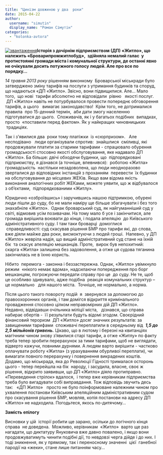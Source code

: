 ```yaml
---
title: "Цинізм довжиною у два  роки"
date: 2015-04-22
author: 
  username: "simutin"
  display_name: "Роман Сімутін"
categories: 
  - "kolonka-avtora"
---
```


[![звантаження](https://mpz.brovary.org/wp-content/uploads/2015/04/zvantazhennya.jpg)](https://mpz.brovary.org/wp-content/uploads/2015/04/zvantazhennya.jpg)**Історія з дочірнім підприємством (ДП) «Житло», що належить «Броварипромжитлобуд»,  здійняла немалий галас  у протистоянні громади міста і комунальної структури, де останні явно не очікували досить потужного голосу людей. Але про все по порядку…**

_14 травня 2013 року_ рішенням виконкому  Броварської міськради було затверджено зміну тарифів на послуги з утримання будинків та споруд, що надаються «ДП «Житло». Звісно, вони підвищилися. Але… Мало того,  що нові  тарифи абсолютно не відповідали  рівню   якості послуг.   ДП «Житло» навіть не потурбувалося провести попереднє обговорення тарифів, а цього   вимагає законодавство!  Крім того, не дотрималися правила  про 15-денний термін,  аби дати змогу населенню підготуватися до цього.  Споживачів, як і у багатьох подібних  випадках,  просто  «поставили перед фактом». Як у найкращих чиновницьких  традиціях.

Так і з'явилися два  роки тому платіжки  із «сюрпризом».   Але несподівано   люди організували спротив:  знайшлися  сміливці, які  продовжували платити за старими тарифами - спрацювало обурення громадськості стосовно якості обслуговування, яке надавало ДП «Житло». Ба більше: двічі обходячи будинки, що  підпорядковані  підприємству, я дізнався (а точніше, впевнився):  роботою «Житла» громадськість  настільки незадоволена, що люди неодноразово зверталися до відповідних інстанцій з проханням  перевести  їх будинки на обслуговування до місцевих ЖЕКів. Якщо вам відома якість виконання аналогічних робіт ЖЕКами, можете уявити, що ж відбувалося з об’єктами,  підпорядкованими «Житлу».

Юридично «озброївшись» і заручившись нашою підтримкою, обурені люди пішли до суду, бо не мали наміру ще більше збагачувати і без того знахабніле «Житло».  Однак броварський суд, як найгуманніший суд у світі, відмовив усім позивачам. На тому мало б усе і закінчитися, але громада вирішила воювати до кінця, і подала апеляцію  до Київського адміністративного суду. І там таки броварці  домоглися  справедливості: суд скасував рішення БМР про тарифи які, до слова, вже діяли майже два роки, висмоктуючи з людей гроші.  Напевно, у ДП «Житло» жевріла надія, що вищий адміністративний суд стане на їхній бік  та скасує апеляцію мешканців. Проте,  вирок був непохитний:  скарга «Житла» залишена без задоволення, а отже ця судова тяганина закінчилась не в їхню користь.

Нібито  перемога - законна і беззастережна. Однак, «Житло» увімкнуло режим  «нікого немає вдома», надсилаючи попередження про борг мешканцям, погрожуючи передати справу про це  до суду. Не те, щоб це особливо здивувало, адже подібна  реакція комунальних структур – це нормально   для нашого міста.  Точніше, не нормально, а норма.

Після цього такого повороту подій  я  звернувся за допомогою до правоохоронних органів, і там домігся відкриття кримінального провадження стосовно цілком неправомірних дій ДП «Житло». Недавно, відвідавши очільника міліції міста,   дізнався, що справа набирає обертів -  її результати будуть відомі згодом. Своєрідний фінансовий тероризм  ДП «Житло» досяг значних результатів: за завищеними тарифами  споживачі переплатили в середньому від  _**1,5 до 2,5 мільйонів гривень.**_ Цікаво, що в лютому і березні на квитанціях магічним чином знову з’явилися старі тарифи, а отже «Житлу» по факту треба тепер зробити перерахунок за тими тарифами, щоб не виглядати, відверто кажучи, повними дурнями. А людям варто вирішити - частково оплачувати роботу «Житла» (з урахуванням обурливої переплати), чи вимагати повного перерахунку і повернення викрадених коштів. Додамо, що міськрада, яка до Революції Гідності трималася осторонь цього - тепер перейшла на бік  народу, і засудила, власне, своє ж рішення, відкрито заявивши, що ДП «Житло» діяло протиправно. «Переведення стрілок» вдалося,  і тепер вже керівникам підприємства треба було вигадувати собі виправдання. Тож відповідь звучить десь так:   «ДП Житло»   просто не було поінформоване належним чином про ухвалення постанови Київським апеляційним адміністративним судом про скасування рішення БМР, мовляв, копія постанови на адресу ДП «Житло» не надходила. Погодьтеся, якось по-дитячому…

**Замість епілогу**

Висновки у цій  історії робити ще зарано, осільки до логічного кінця  справа  не доведена.  Можливо, керівникам  «Житло»  варто ще раз нагадати, що диктатуру Януковича вже давно повалено, і якщо вони продовжуватимуть чинити подібні дії, то невдовзі черга дійде і до них. І тоді зникнення, як у прямому, так і переносному значенні  цієї  ганебної пародії на «жеки», стане лише питанням часу…
